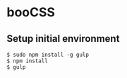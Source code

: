 booCSS
======

## Setup initial environment ##

```
$ sudo npm install -g gulp
$ npm install
$ gulp
```
